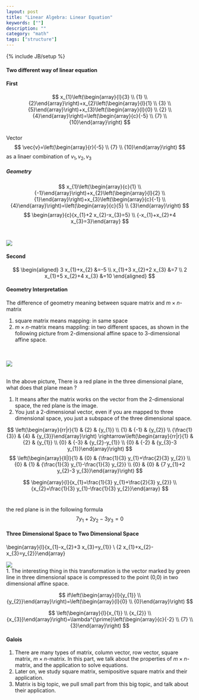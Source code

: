 ```yaml
---
layout: post
title: "Linear Algebra: Linear Equation"
keywords: [""]
description: ""
category: "math"
tags: ["structure"]
---
```

{% include JB/setup %}
#### Two different way of linear equation
#### First
$$
x_{1}\left(\begin{array}{l}{3} \\ {1} \\
{2}\end{array}\right)+x_{2}\left(\begin{array}{l}{1} \\ {3} \\
{5}\end{array}\right)+x_{3}\left(\begin{array}{l}{0} \\ {2} \\
{4}\end{array}\right)=\left(\begin{array}{c}{-5} \\ {7} \\
{10}\end{array}\right)
$$ <br />
Vector 
$$
\vec{v}=\left(\begin{array}{r}{-5} \\ {7} \\ {10}\end{array}\right)
$$ as a linaer combination of $v_1,v_2,v_3$

##### Geometry
$$
x_{1}\left(\begin{array}{c}{1} \\
{-1}\end{array}\right)+x_{2}\left(\begin{array}{l}{2} \\
{1}\end{array}\right)+x_{3}\left(\begin{array}{c}{-1} \\
{4}\end{array}\right)=\left(\begin{array}{c}{5} \\ {3}\end{array}\right)
$$
$$
\begin{array}{c}{x_{1}+2 x_{2}-x_{3}=5} \\ {-x_{1}+x_{2}+4 x_{3}=3}\end{array}
$$
<br />
<br />
<img
src="{{IMAGE_PATH}}/math-structure-linear-algebra-linear-equation-affine.png">
#### Second
$$
\begin{aligned} 3 x_{1}+x_{2} &=-5 \\ x_{1}+3 x_{2}+2 x_{3} &=7 \\ 2 x_{1}+5
x_{2}+4 x_{3} &=10 \end{aligned}
$$



#### Geometry Interpretation
The difference of geometry meaning between square matrix and $m\times
   n$-matrix
1. square matrix means mapping: in same space
2. $m\times n$-matrix means mappling: in two different spaces, as shown in the
   following picture from
   2-dimensional affine space to 3-dimensional affine space. 
<br />
<br />
<img src="{{IMAGE_PATH}}/math-structure-linear-algebra-linear-equation.png">
<br />
<br />


In the above picture, There is a red plane in the three dimensional plane, what
does that plane mean ?
1. It means after the matrix works on the vector from the 2-dimensional space,
   the red plane is the image.
2. You just a 2-dimensional vector, even if you are mapped to three dimensional
   space, you just a subspace of the three dimensional space.

$$
\left(\begin{array}{rr|r}{1} & {2} & {y_{1}} \\ {1} & {-1} & {y_{2}} \\
{\frac{1}{3}} & {4} & {y_{3}}\end{array}\right)
\rightarrow\left(\begin{array}{rr|r}{1} & {2} & {y_{1}} \\ {0} & {-3} &
{y_{2}-y_{1}} \\ {0} & {-2} & {y_{3}-3 y_{1}}\end{array}\right)
$$
$$
\left(\begin{array}{ll|l}{1} & {0} & {\frac{1}{3} y_{1}+\frac{2}{3} y_{2}} \\
{0} & {1} & {\frac{1}{3} y_{1}-\frac{1}{3} y_{2}} \\ {0} & {0} & {7 y_{1}+2
y_{2}-3 y_{3}}\end{array}\right)
$$

$$
\begin{array}{l}{x_{1}=\frac{1}{3} y_{1}+\frac{2}{3} y_{2}} \\
{x_{2}=\frac{1}{3} y_{1}-\frac{1}{3} y_{2}}\end{array}
$$ <br />

the red plane is in the following formula <br />
$$
7y_1+2y_2-3y_3=0
$$
#### Three Dimensional Space to Two Dimensional Space
\begin{array}{l}{x_{1}-x_{2}+3 x_{3}=y_{1}} \\ {2
x_{1}+x_{2}-x_{3}=y_{2}}\end{array}
<br />

<img src="{{IMAGE_PATH}}/math-structure-linear-algebra-linear-equation-3-2.png">
<br />
1. The interesting thing in this transformation is the vector marked by green
   line in three dimensional space is compressed to the point (0,0) in two 
   dimensional affine space.

$$
if\left(\begin{array}{l}{y_{1}} \\
{y_{2}}\end{array}\right)=\left(\begin{array}{l}{0} \\ {0}\end{array}\right)
$$

$$
\left(\begin{array}{l}{x_{1}} \\ {x_{2}} \\
{x_{3}}\end{array}\right)=\lambda^{\prime}\left(\begin{array}{c}{-2} \\ {7} \\
{3}\end{array}\right)
$$
#### Galois
1. There are many types of matrix, column vector, row vector,
   square matrix, $m\times n$-matrix. In this part, we talk about the properties
   of $m\times n$-matrix, and the application to solve equations.
2. Later on, we study square matrix, semipositive square matrix and their
   application. 
3. Matrix is big topic, we pull small part from this big topic, and talk about
   their application.
